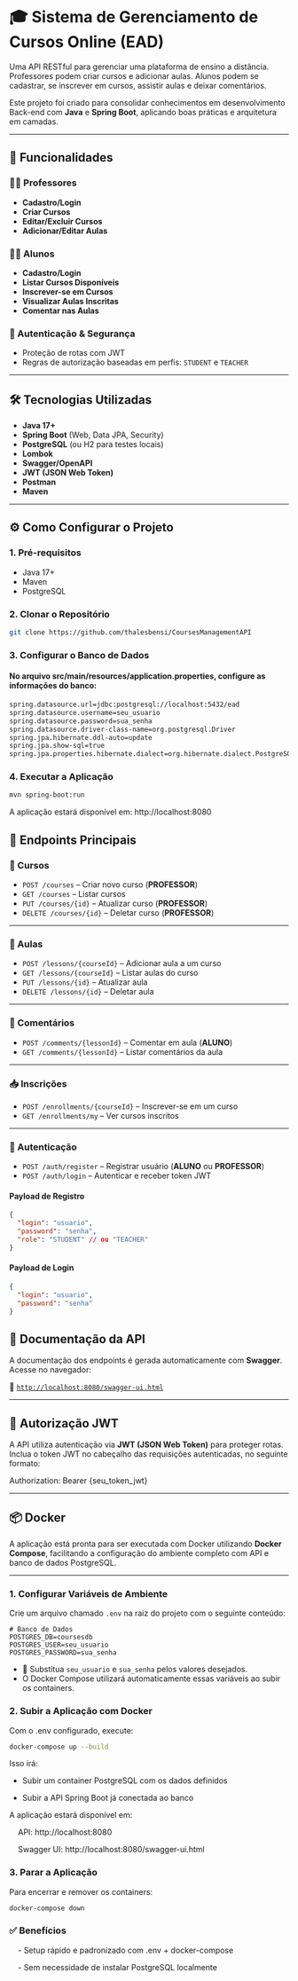 # 🎓 Sistema de Gerenciamento de Cursos Online (EAD)

Uma API RESTful para gerenciar uma plataforma de ensino a distância.  
Professores podem criar cursos e adicionar aulas. Alunos podem se cadastrar, se inscrever em cursos, assistir aulas e deixar comentários.

Este projeto foi criado para consolidar conhecimentos em desenvolvimento Back-end com **Java** e **Spring Boot**, aplicando boas práticas e arquitetura em camadas.

---

## 🚀 Funcionalidades

### 👩‍🏫 Professores
- **Cadastro/Login**
- **Criar Cursos**
- **Editar/Excluir Cursos**
- **Adicionar/Editar Aulas**

### 👨‍🎓 Alunos
- **Cadastro/Login**
- **Listar Cursos Disponíveis**
- **Inscrever-se em Cursos**
- **Visualizar Aulas Inscritas**
- **Comentar nas Aulas**

### 🔐 Autenticação & Segurança
- Proteção de rotas com JWT
- Regras de autorização baseadas em perfis: `STUDENT` e `TEACHER`

---

## 🛠️ Tecnologias Utilizadas

- **Java 17+**
- **Spring Boot** (Web, Data JPA, Security)
- **PostgreSQL** (ou H2 para testes locais)
- **Lombok**
- **Swagger/OpenAPI**
- **JWT (JSON Web Token)**
- **Postman**
- **Maven**

---

## ⚙️ Como Configurar o Projeto

### 1. Pré-requisitos
- Java 17+
- Maven
- PostgreSQL

### 2. Clonar o Repositório
```bash
git clone https://github.com/thalesbensi/CoursesManagementAPI
````
### 3. Configurar o Banco de Dados

#### No arquivo src/main/resources/application.properties, configure as informações do banco:
````bash
spring.datasource.url=jdbc:postgresql://localhost:5432/ead
spring.datasource.username=seu_usuario
spring.datasource.password=sua_senha
spring.datasource.driver-class-name=org.postgresql.Driver
spring.jpa.hibernate.ddl-auto=update
spring.jpa.show-sql=true
spring.jpa.properties.hibernate.dialect=org.hibernate.dialect.PostgreSQLDialect
````

### 4. Executar a Aplicação
````bash
mvn spring-boot:run
````
A aplicação estará disponível em: http://localhost:8080

## 🔧 Endpoints Principais

### 📘 Cursos

- `POST /courses` – Criar novo curso (**PROFESSOR**)
- `GET /courses` – Listar cursos
- `PUT /courses/{id}` – Atualizar curso (**PROFESSOR**)
- `DELETE /courses/{id}` – Deletar curso (**PROFESSOR**)

---

### 🎥 Aulas

- `POST /lessons/{courseId}` – Adicionar aula a um curso
- `GET /lessons/{courseId}` – Listar aulas do curso
- `PUT /lessons/{id}` – Atualizar aula
- `DELETE /lessons/{id}` – Deletar aula

---

### 📝 Comentários

- `POST /comments/{lessonId}` – Comentar em aula (**ALUNO**)
- `GET /comments/{lessonId}` – Listar comentários da aula

---

### 📥 Inscrições

- `POST /enrollments/{courseId}` – Inscrever-se em um curso
- `GET /enrollments/my` – Ver cursos inscritos

---

### 🔐 Autenticação

- `POST /auth/register` – Registrar usuário (**ALUNO** ou **PROFESSOR**)
- `POST /auth/login` – Autenticar e receber token JWT

#### Payload de Registro
```json
{
  "login": "usuario",
  "password": "senha",
  "role": "STUDENT" // ou "TEACHER"
}
````
#### Payload de Login
````json
{
  "login": "usuario",
  "password": "senha"
}
````

## 📑 Documentação da API

A documentação dos endpoints é gerada automaticamente com **Swagger**.  
Acesse no navegador:

🔗 [`http://localhost:8080/swagger-ui.html`](http://localhost:8080/swagger-ui.html)

---

## 🔐 Autorização JWT

A API utiliza autenticação via **JWT (JSON Web Token)** para proteger rotas.  
Inclua o token JWT no cabeçalho das requisições autenticadas, no seguinte formato:

Authorization: Bearer {seu_token_jwt}

---

## 📦 Docker

A aplicação está pronta para ser executada com Docker utilizando **Docker Compose**, facilitando a configuração do ambiente completo com API e banco de dados PostgreSQL.

---

### 1. Configurar Variáveis de Ambiente

Crie um arquivo chamado `.env` na raiz do projeto com o seguinte conteúdo:

```env\
# Banco de Dados
POSTGRES_DB=coursesdb
POSTGRES_USER=seu_usuario
POSTGRES_PASSWORD=sua_senha
````
- 🔐 Substitua `seu_usuario` e `sua_senha` pelos valores desejados.
- O Docker Compose utilizará automaticamente essas variáveis ao subir os containers.

### 2. Subir a Aplicação com Docker

Com o .env configurado, execute:
```bash
docker-compose up --build
```
Isso irá:
   - Subir um container PostgreSQL com os dados definidos

   - Subir a API Spring Boot já conectada ao banco

A aplicação estará disponível em:

    API: http://localhost:8080
    
    Swagger UI: http://localhost:8080/swagger-ui.html


### 3. Parar a Aplicação

Para encerrar e remover os containers:
```bash
docker-compose down
```

### ✅ Benefícios

    - Setup rápido e padronizado com .env + docker-compose

    - Sem necessidade de instalar PostgreSQL localmente


